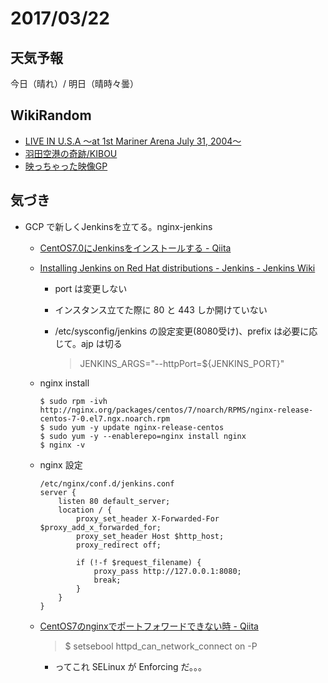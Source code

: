 # 2017/03/22

## 天気予報

今日（晴れ）/ 明日（晴時々曇）

## WikiRandom

* [LIVE IN U.S.A 〜at 1st Mariner Arena July 31, 2004〜](https://ja.wikipedia.org/wiki/LIVE_IN_U.S.A_%E3%80%9Cat_1st_Mariner_Arena_July_31%2C_2004%E3%80%9C)
* [羽田空港の奇跡/KIBOU](https://ja.wikipedia.org/wiki/%E7%BE%BD%E7%94%B0%E7%A9%BA%E6%B8%AF%E3%81%AE%E5%A5%87%E8%B7%A1%2FKIBOU)
* [映っちゃった映像GP](https://ja.wikipedia.org/wiki/%E6%98%A0%E3%81%A3%E3%81%A1%E3%82%83%E3%81%A3%E3%81%9F%E6%98%A0%E5%83%8FGP)

## 気づき

* GCP で新しくJenkinsを立てる。nginx-jenkins

    * [CentOS7.0にJenkinsをインストールする - Qiita](http://qiita.com/inakadegaebal/items/b526ffbdbe7ff2b443f1)
    * [Installing Jenkins on Red Hat distributions - Jenkins - Jenkins Wiki](https://wiki.jenkins-ci.org/display/JENKINS/Installing+Jenkins+on+Red+Hat+distributions)

        * port は変更しない
        * インスタンス立てた際に 80 と 443 しか開けていない
        * /etc/sysconfig/jenkins の設定変更(8080受け)、prefix は必要に応じて。ajp は切る

            > JENKINS_ARGS="--httpPort=${JENKINS_PORT}"

    * nginx install

        ```
        $ sudo rpm -ivh http://nginx.org/packages/centos/7/noarch/RPMS/nginx-release-centos-7-0.el7.ngx.noarch.rpm
        $ sudo yum -y update nginx-release-centos
        $ sudo yum -y --enablerepo=nginx install nginx
        $ nginx -v
        ```

    * nginx 設定

        ```
        /etc/nginx/conf.d/jenkins.conf
        server {
            listen 80 default_server;
            location / {
                proxy_set_header X-Forwarded-For $proxy_add_x_forwarded_for;
                proxy_set_header Host $http_host;
                proxy_redirect off;

                if (!-f $request_filename) {
                    proxy_pass http://127.0.0.1:8080;
                    break;
                }
            }
        }
        ```

    * [CentOS7のnginxでポートフォワードできない時 - Qiita](http://qiita.com/wataru420/items/f3ddbce206f2eb2b5d27)

        > $ setsebool httpd_can_network_connect on -P

        * ってこれ SELinux が Enforcing だ。。。


